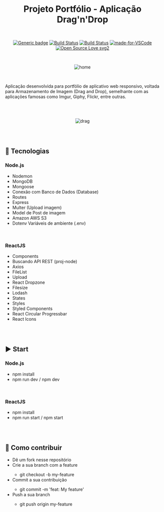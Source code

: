 <div align="center"> 

# Projeto Portfólio - Aplicação Drag'n'Drop

</div>

<br>

<div align="center">

[![Generic badge](https://img.shields.io/badge/Made%20by-Renan%20Borba-purple.svg)](https://shields.io/) [![Build Status](https://img.shields.io/github/stars/RenanBorba/drag-n-drop.svg)](https://github.com/RenanBorba/drag-n-drop) [![Build Status](https://img.shields.io/github/forks/RenanBorba/drag-n-drop.svg)](https://github.com/RenanBorba/drag-n-drop) [![made-for-VSCode](https://img.shields.io/badge/Made%20for-VSCode-1f425f.svg)](https://code.visualstudio.com/) [![Open Source Love svg2](https://badges.frapsoft.com/os/v2/open-source.svg?v=103)](https://github.com/ellerbrock/open-source-badges/)

<br>

![home](https://github.com/RenanBorba/drag-n-drop/assets/48495838/6c71f630-09a6-4e87-bc22-f85a4359ff87)

</div>

<br>

Aplicação desenvolvida para portfólio de aplicativo web responsivo, voltada para Armazenamento de Imagem (Drag and Drop), semelhante com as aplicações famosas como Imgur, Giphy, Flickr, entre outras.

<br><br>

<div align="center">

![drag](https://user-images.githubusercontent.com/48495838/84695356-176ca880-af21-11ea-85e4-a8f350232233.png)

</div>

<br><br>
 
## :rocket: Tecnologias
### Node.js
<ul>
  <li>Nodemon</li>
  <li>MongoDB</li>
  <li>Mongoose</li>
  <li>Conexão com Banco de Dados (Database)</li>
  <li>Routes</li>
  <li>Express</li>
  <li>Multer (Upload imagem)</li>
  <li>Model de Post de imagem</li>
  <li>Amazon AWS S3</li>
  <li>Dotenv Variáveis de ambiente (.env)</li>
</ul>
<br>

### ReactJS
<ul>
  <li>Components</li>
  <li>Buscando API REST (proj-node)</li>
  <li>Axios</li>
  <li>FileList</li>
  <li>Upload</li>
  <li>React Dropzone</li>
  <li>Filesize</li>
  <li>Lodash</li>
  <li>States</li>
  <li>Styles</li>
  <li>Styled Components</li>
  <li>React Circular Progressbar</li>
  <li>React Icons</li>
</ul>

<br><br>

## :arrow_forward: Start
### Node.js
<ul>
  <li>npm install</li>
  <li>npm run dev / npm dev</li>
</ul>

<br>

### ReactJS
<ul>
  <li>npm install</li>
  <li>npm run start / npm start</li>
</ul>

<br><br>

## :punch: Como contribuir
<ul>
  <li>Dê um fork nesse repositório</li>
  <li>Crie a sua branch com a feature</li>
    <ul>
      <li>git checkout -b my-feature</li>
    </ul>
  <li>Commit a sua contribuição</li>
    <ul>
      <li>git commit -m 'feat: My feature'</li>
    </ul>
  <li>Push a sua branch</li>
    <ul>
      <li>git push origin my-feature</li>
    </ul>
</ul>
